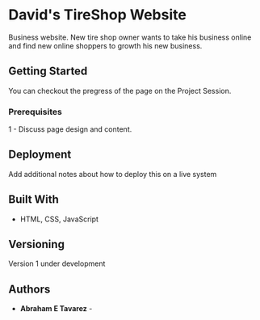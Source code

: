 # David's TireShop Website

Business website.
New tire shop owner wants to take his business online and find new online shoppers to growth his new business.

## Getting Started

You can checkout the pregress of the page on the Project Session.

### Prerequisites

1 - Discuss page design and content.

## Deployment

Add additional notes about how to deploy this on a live system

## Built With

- HTML, CSS, JavaScript

## Versioning

Version 1 under development

## Authors

- **Abraham E Tavarez** -
